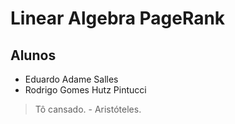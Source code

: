 # Linear Algebra PageRank


## Alunos

- Eduardo Adame Salles
- Rodrigo Gomes Hutz Pintucci

> Tô cansado. - Aristóteles.